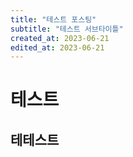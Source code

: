 ```yaml
---
title: "테스트 포스팅"
subtitle: "테스트 서브타이틀"
created_at: 2023-06-21
edited_at: 2023-06-21
---
```


# 테스트

## 테테스트
